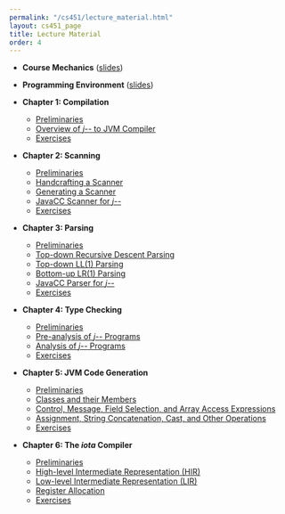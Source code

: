 ```yaml
---
permalink: "/cs451/lecture_material.html"
layout: cs451_page
title: Lecture Material
order: 4
---
```


- **Course Mechanics** ([slides](https://www.cs.umb.edu/~siyer/teaching/cs451/course_mechanics.pdf))

- **Programming Environment** ([slides](https://www.cs.umb.edu/~siyer/teaching/cs451/programming_environment.pdf))

- **Chapter 1: Compilation** 
  - [Preliminaries](https://www.cs.umb.edu/~siyer/teaching/cs451/compilation1.pdf)
  - [Overview of *j\-\-* to JVM Compiler](https://www.cs.umb.edu/~siyer/teaching/cs451/compilation2.pdf)
  - [Exercises](https://www.cs.umb.edu/~siyer/teaching/cs451/compilation_exercises.pdf)
  
- **Chapter 2: Scanning**
  - [Preliminaries](https://www.cs.umb.edu/~siyer/teaching/cs451/scanning1.pdf)
  - [Handcrafting a Scanner](https://www.cs.umb.edu/~siyer/teaching/cs451/scanning2.pdf)
  - [Generating a Scanner](https://www.cs.umb.edu/~siyer/teaching/cs451/scanning3.pdf)
  - [JavaCC Scanner for *j\-\-*](https://www.cs.umb.edu/~siyer/teaching/cs451/scanning4.pdf)
  - [Exercises](https://www.cs.umb.edu/~siyer/teaching/cs451/scanning_exercises.pdf)
  
- **Chapter 3: Parsing**
  - [Preliminaries](https://www.cs.umb.edu/~siyer/teaching/cs451/parsing1.pdf)
  - [Top-down Recursive Descent Parsing](https://www.cs.umb.edu/~siyer/teaching/cs451/parsing2.pdf)
  - [Top-down LL(1) Parsing](https://www.cs.umb.edu/~siyer/teaching/cs451/parsing3.pdf)
  - [Bottom-up LR(1) Parsing](https://www.cs.umb.edu/~siyer/teaching/cs451/parsing4.pdf)
  - [JavaCC Parser for *j\-\-*](https://www.cs.umb.edu/~siyer/teaching/cs451/parsing5.pdf)
  - [Exercises](https://www.cs.umb.edu/~siyer/teaching/cs451/parsing_exercises.pdf)
  
- **Chapter 4: Type Checking**
  - [Preliminaries](https://www.cs.umb.edu/~siyer/teaching/cs451/type_checking1.pdf)
  - [Pre-analysis of *j\-\-* Programs](https://www.cs.umb.edu/~siyer/teaching/cs451/type_checking2.pdf)
  - [Analysis of *j\-\-* Programs](https://www.cs.umb.edu/~siyer/teaching/cs451/type_checking3.pdf)
  - [Exercises](https://www.cs.umb.edu/~siyer/teaching/cs451/type_checking_exercises.pdf)
  
- **Chapter 5: JVM Code Generation**
  - [Preliminaries](https://www.cs.umb.edu/~siyer/teaching/cs451/jvm_codegen1.pdf)
  - [Classes and their Members](https://www.cs.umb.edu/~siyer/teaching/cs451/jvm_codegen2.pdf)
  - [Control, Message, Field Selection, and Array Access Expressions](https://www.cs.umb.edu/~siyer/teaching/cs451/jvm_codegen3.pdf)
  - [Assignment, String Concatenation, Cast, and Other Operations](https://www.cs.umb.edu/~siyer/teaching/cs451/jvm_codegen4.pdf)
  - [Exercises](https://www.cs.umb.edu/~siyer/teaching/cs451/jvm_codegen_exercises.pdf)
  
- **Chapter 6: The *iota* Compiler**
  - [Preliminaries](https://www.cs.umb.edu/~siyer/teaching/cs451/iota_compiler1.pdf)
  - [High-level Intermediate Representation (HIR)](https://www.cs.umb.edu/~siyer/teaching/cs451/iota_compiler2.pdf)
  - [Low-level Intermediate Representation (LIR)](https://www.cs.umb.edu/~siyer/teaching/cs451/iota_compiler3.pdf)
  - [Register Allocation](https://www.cs.umb.edu/~siyer/teaching/cs451/iota_compiler4.pdf)
  - [Exercises](https://www.cs.umb.edu/~siyer/teaching/cs451/iota_compiler_exercises.pdf)
